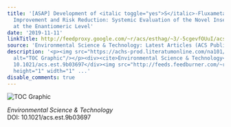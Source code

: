 ```yaml
---
title: '[ASAP] Development of <italic toggle="yes">S</italic>-Fluxametamide for Bioactivity
  Improvement and Risk Reduction: Systemic Evaluation of the Novel Insecticide Fluxametamide
  at the Enantiomeric Level'
date: '2019-11-11'
linkTitle: http://feedproxy.google.com/~r/acs/esthag/~3/-5cgevfOUuI/acs.est.9b03697
source: 'Environmental Science & Technology: Latest Articles (ACS Publications)'
description: '<p><img src="https://achs-prod.literatumonline.com/na101/home/literatum/publisher/achs/journals/content/esthag/0/esthag.ahead-of-print/acs.est.9b03697/20191111/images/medium/es9b03697_0005.gif"
  alt="TOC Graphic"/></p><div><cite>Environmental Science & Technology</cite></div><div>DOI:
  10.1021/acs.est.9b03697</div><img src="http://feeds.feedburner.com/~r/acs/esthag/~4/-5cgevfOUuI"
  height="1" width="1" ...'
disable_comments: true
---
```

<p><img src="https://achs-prod.literatumonline.com/na101/home/literatum/publisher/achs/journals/content/esthag/0/esthag.ahead-of-print/acs.est.9b03697/20191111/images/medium/es9b03697_0005.gif" alt="TOC Graphic"/></p><div><cite>Environmental Science & Technology</cite></div><div>DOI: 10.1021/acs.est.9b03697</div><img src="http://feeds.feedburner.com/~r/acs/esthag/~4/-5cgevfOUuI" height="1" width="1" ...